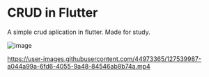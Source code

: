 # CRUD in Flutter
A simple crud aplication in flutter. Made for study.

![image](https://user-images.githubusercontent.com/44973365/127540400-ba36ec04-4f6a-4519-8dec-f30d9b77a0d8.png)


https://user-images.githubusercontent.com/44973365/127539987-a044a99a-6fd6-4055-9a48-84546ab8b74a.mp4

